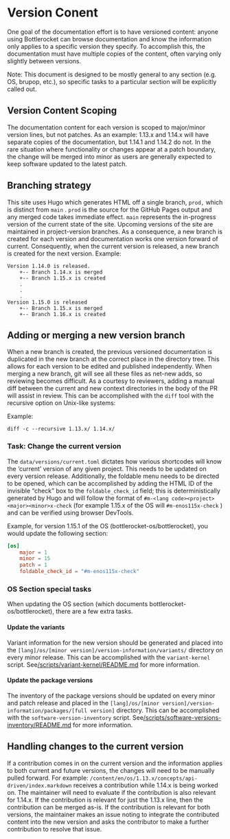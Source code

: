 # Version Conent

One goal of the documentation effort is to have versioned content: anyone using Bottlerocket can browse documentation and know the information only applies to a specific version they specify.
To accomplish this, the documentation must have multiple copies of the content, often varying only slightly between versions.

Note: This document is designed to be mostly general to any section (e.g. OS, brupop, etc.), so specific tasks to a particular section will be explicitly called out.

## Version Content Scoping

The documentation content for each version is scoped to major/minor version lines, but not patches.
As an example: 1.13.x and 1.14.x will have separate copies of the documentation, but 1.14.1 and 1.14.2 do not.
In the rare situation where functionality or changes appear at a patch boundary, the change will be merged into minor as users are generally expected to keep software updated to the latest patch.

## Branching strategy

This site uses Hugo which generates HTML off a single branch, `prod,` which is distinct from `main` .
`prod` is the source for the GitHub Pages output and any merged code takes immediate effect.
`main` represents the in-progress version of the current state of the site.
Upcoming versions of the site are maintained in project-version branches.
As a consequence, a new branch is created for each version and documentation works one version forward of current.
Consequently, when the current version is released, a new branch is created for the next version.
Example:

```text
Version 1.14.0 is released.
    +-- Branch 1.14.x is merged
    +-- Branch 1.15.x is created
    .
    .
    .
Version 1.15.0 is released
    +-- Branch 1.15.x is merged
    +-- Branch 1.16.x is created
```

## Adding or merging a new version branch

When a new branch is created, the previous versioned documentation is duplicated in the new branch at the correct place in the directory tree.
This allows for each version to be edited and published independently.
When merging a new branch, git will see all these files as net-new adds, so reviewing becomes difficult.
As a courtesy to reviewers, adding a manual diff between the current and new context directories in the body of the PR will assist in review.
This can be accomplished with the `diff` tool  with the recursive option on Unix-like systems:

Example:

```text
diff -c --recursive 1.13.x/ 1.14.x/
```

### Task: Change the current version

The `data/versions/current.toml` dictates how various shortcodes will know the ‘current’ version of any given project.
This needs to be updated on every version release.
Additionally, the foldable menu needs to be directed to be opened, which can be accomplished by adding the HTML ID of the invisible “check” box to the `foldable_check_id` field;  this is deterministically generated by Hugo and will follow the format of `#m-<lang code><project><major><minor>x-check`  (for example 1.15.x of the OS will `#m-enos115x-check` ) and can be verified using browser DevTools.

Example, for version 1.15.1 of the OS (bottlerocket-os/bottlerocket), you would update the following section:

```toml
[os]
    major = 1
    minor = 15
    patch = 1
    foldable_check_id = "#m-enos115x-check"
```

### OS Section special tasks

When updating the OS section (which documents bottlerocket-os/bottlerocket), there are a few extra tasks.

#### Update the variants

Variant information for the new version should be generated and placed into the `[lang]/os/[minor version]/version-information/variants/`  directory on every minor release.
This can be accomplished with the `variant-kernel` script.
See[/scripts/variant-kernel/README.md](http://scripts/variant-kernel/README.md) for more information.

#### Update the package versions

The inventory of the package versions should be updated on every minor and patch release and placed in the `[lang]/os/[minor version]/version-information/packages/[full version]`  directory.
This can be accomplished with the `software-version-inventory` script.
See[/scripts/software-versions-inventory/README.md](http://scripts/vsoftware-versions-inventory/README.md) for more information.

## Handling changes to the current version

If a contribution comes in on the current version and the information applies to both current and future versions, the changes will need to be manually pulled forward.
For example: `/content/en/os/1.13.x/concepts/api-driven/index.markdown` receives a contribution while 1.14.x is being worked on.
The maintainer will need to evaluate if the contribution is also relevant for 1.14.x.
If the contribution is relevant for just the 1.13.x line, then the contribution can be merged as-is.
If the contribution is relevant for both versions, the maintainer makes an issue noting to integrate the contributed content into the new version and asks the contributor to make a further contribution to resolve that issue.
